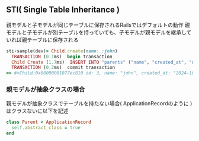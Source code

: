 ## STI( Single Table Inheritance )
親モデルと子モデルが同じテーブルに保存されるRailsではデフォルトの動作
親モデルと子モデルが別テーブルを持っていても、子モデルが親モデルを継承していれば親テーブルに保存される
```rb
sti-sample(dev)> Child.create(name: :john)
  TRANSACTION (0.1ms)  begin transaction
  Child Create (1.7ms)  INSERT INTO "parents" ("name", "created_at", "updated_at") VALUES (?, ?, ?) RETURNING "id"  [["name", "john"], ["created_at", "2024-10-15 12:58:54.923403"], ["updated_at", "2024-10-15 12:58:54.923403"]]
  TRANSACTION (0.2ms)  commit transaction
=> #<Child:0x00000001077ec810 id: 3, name: "john", created_at: "2024-10-15 12:58:54.923403000 +0000", updated_at: "2024-10-15 12:58:54.923403000 +0000">
```

### 親モデルが抽象クラスの場合
親モデルが抽象クラスでテーブルを持たない場合( ApplicationRecordのように )はクラスないに以下を記述

```rb
class Parent < ApplicationRecord
  self.abstract_class = true
end
```
